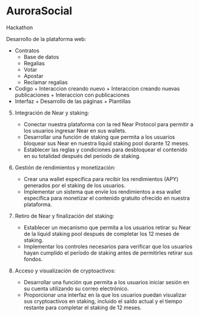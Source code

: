 # AuroraSocial
Hackathon

Desarrollo de la plataforma web:
   - Contratos
      - Base de datos
      - Regalias
      - Votar
      - Apostar
      - Reclamar regalias
   - Codigo
    + Interaccion creando nuevo
    + Interaccion creando nuevas publicaciones
    + Interaccion con publicaciones
   - Interfaz
    + Desarrollo de las páginas
    + Plantillas 


5. Integración de Near y staking:
   - Conectar nuestra plataforma con la red Near Protocol para permitir a los usuarios ingresar Near en sus wallets.
   - Desarrollar una función de staking que permita a los usuarios bloquear sus Near en nuestra liquid staking pool durante 12 meses.
   - Establecer las reglas y condiciones para desbloquear el contenido en su totalidad después del período de staking.

6. Gestión de rendimientos y monetización:
   - Crear una wallet específica para recibir los rendimientos (APY) generados por el staking de los usuarios.
   - Implementar un sistema que envíe los rendimientos a esa wallet específica para monetizar el contenido gratuito ofrecido en nuestra        plataforma.

7. Retiro de Near y finalización del staking:
   - Establecer un mecanismo que permita a los usuarios retirar su Near de la liquid staking pool después de completar los 12 meses de staking.
   - Implementar los controles necesarios para verificar que los usuarios hayan cumplido el período de staking antes de permitirles            retirar sus fondos.

8. Acceso y visualización de cryptoactivos:
   - Desarrollar una función que permita a los usuarios iniciar sesión en su cuenta utilizando su correo electrónico.
   - Proporcionar una interfaz en la que los usuarios puedan visualizar sus cryptoactivos en staking, incluido el saldo actual y el            tiempo restante para completar el staking de 12 meses.

